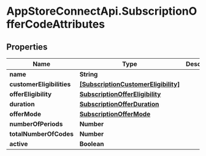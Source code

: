 # AppStoreConnectApi.SubscriptionOfferCodeAttributes

## Properties

Name | Type | Description | Notes
------------ | ------------- | ------------- | -------------
**name** | **String** |  | [optional] 
**customerEligibilities** | [**[SubscriptionCustomerEligibility]**](SubscriptionCustomerEligibility.md) |  | [optional] 
**offerEligibility** | [**SubscriptionOfferEligibility**](SubscriptionOfferEligibility.md) |  | [optional] 
**duration** | [**SubscriptionOfferDuration**](SubscriptionOfferDuration.md) |  | [optional] 
**offerMode** | [**SubscriptionOfferMode**](SubscriptionOfferMode.md) |  | [optional] 
**numberOfPeriods** | **Number** |  | [optional] 
**totalNumberOfCodes** | **Number** |  | [optional] 
**active** | **Boolean** |  | [optional] 


